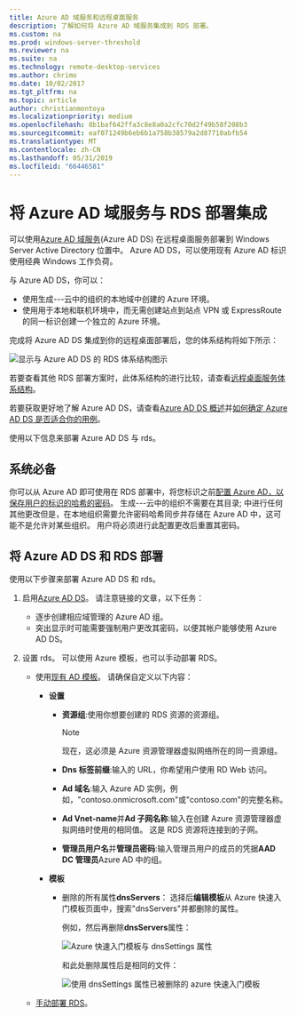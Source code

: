 ```yaml
---
title: Azure AD 域服务和远程桌面服务
description: 了解如何将 Azure AD 域服务集成到 RDS 部署。
ms.custom: na
ms.prod: windows-server-threshold
ms.reviewer: na
ms.suite: na
ms.technology: remote-desktop-services
ms.author: chrimo
ms.date: 10/02/2017
ms.tgt_pltfrm: na
ms.topic: article
author: christianmontoya
ms.localizationpriority: medium
ms.openlocfilehash: 8b1baf642ffa3c8e8a0a2cfc70d2f49b58f208b3
ms.sourcegitcommit: eaf071249b6eb6b1a758b38579a2d87710abfb54
ms.translationtype: MT
ms.contentlocale: zh-CN
ms.lasthandoff: 05/31/2019
ms.locfileid: "66446581"
---
```

# <a name="integrate-azure-ad-domain-services-with-your-rds-deployment"></a>将 Azure AD 域服务与 RDS 部署集成

可以使用[Azure AD 域服务](/azure/active-directory-domain-services/active-directory-ds-overview)(Azure AD DS) 在远程桌面服务部署到 Windows Server Active Directory 位置中。 Azure AD DS，可以使用现有 Azure AD 标识使用经典 Windows 工作负荷。

与 Azure AD DS，你可以： 
- 使用生成---云中的组织的本地域中创建的 Azure 环境。 
- 使用用于本地和联机环境中，而无需创建站点到站点 VPN 或 ExpressRoute 的同一标识创建一个独立的 Azure 环境。 

完成将 Azure AD DS 集成到你的远程桌面部署后，您的体系结构将如下所示：

![显示与 Azure AD DS 的 RDS 体系结构图示](media/aadds-rds.png)

若要查看其他 RDS 部署方案时，此体系结构的进行比较，请查看[远程桌面服务体系结构](desktop-hosting-logical-architecture.md)。

若要获取更好地了解 Azure AD DS，请查看[Azure AD DS 概述](/azure/active-directory-domain-services/active-directory-ds-overview)并[如何确定 Azure AD DS 是否适合你的用例](/azure/active-directory-domain-services/active-directory-ds-comparison)。

使用以下信息来部署 Azure AD DS 与 rds。

## <a name="prerequisites"></a>系统必备

你可以从 Azure AD 即可使用在 RDS 部署中，将您标识之前[配置 Azure AD，以保存用户的标识的哈希的密码](/azure/active-directory-domain-services/active-directory-ds-getting-started-password-sync)。 生成---云中的组织不需要在其目录; 中进行任何其他更改但是，在本地组织需要允许密码哈希同步并存储在 Azure AD 中，这可能不是允许对某些组织。 用户将必须进行此配置更改后重置其密码。

## <a name="deploy-azure-ad-ds-and-rds"></a>将 Azure AD DS 和 RDS 部署 
使用以下步骤来部署 Azure AD DS 和 rds。

1. 启用[Azure AD DS](/azure/active-directory-domain-services/active-directory-ds-getting-started)。 请注意链接的文章，以下任务：
   - 逐步创建相应域管理的 Azure AD 组。
   - 突出显示时可能需要强制用户更改其密码，以便其帐户能够使用 Azure AD DS。
   
2. 设置 rds。 可以使用 Azure 模板，也可以手动部署 RDS。
   - 使用[现有 AD 模板](https://azure.microsoft.com/resources/templates/rds-deployment-existing-ad/)。 请确保自定义以下内容：
   
     - **设置**
       - **资源组**:使用你想要创建的 RDS 资源的资源组。
         > [!NOTE] 
         > 现在，这必须是 Azure 资源管理器虚拟网络所在的同一资源组。

       - **Dns 标签前缀**:输入的 URL，你希望用户使用 RD Web 访问。
       - **Ad 域名**:输入 Azure AD 实例，例如，"contoso.onmicrosoft.com"或"contoso.com"的完整名称。
       - **Ad Vnet-name**并**Ad 子网名称**:输入在创建 Azure 资源管理器虚拟网络时使用的相同值。 这是 RDS 资源将连接到的子网。
       - **管理员用户名**并**管理员密码**:输入管理员用户的成员的凭据**AAD DC 管理员**Azure AD 中的组。
   
     - **模板**
        - 删除的所有属性**dnsServers**： 选择后**编辑模板**从 Azure 快速入门模板页面中，搜索"dnsServers"并都删除的属性。 

           例如，然后再删除**dnsServers**属性：
      
           ![Azure 快速入门模板与 dnsSettings 属性](media/rds-remove-dnssettings-before.png)

           和此处删除属性后是相同的文件：

           ![使用 dnsSettings 属性已被删除的 azure 快速入门模板](media/rds-remove-dnssettings-after.png)
   
   - [手动部署 RDS](rds-deploy-infrastructure.md)。 

